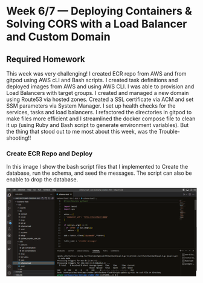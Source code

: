 # Week 6/7 — Deploying Containers & Solving CORS with a Load Balancer and Custom Domain

## Required Homework
This week was very challenging! I created ECR repo from AWS and from gitpod using AWS cLI and Bash scripts. I created task definitions and deployed images from AWS and using AWS CLI. I was able to provision and Load Balancers with target groups. I created and managed a new domain using Route53 via hosted zones. Created a SSL certificate via ACM and set SSM parameters via System Manager. I set up health checks for the services, tasks and load balancers. I refactored the directories in gitpod to make files more efficient and I streamlined the docker compose file to clean it up (using Ruby and Bash script to generate environment variables). But the thing that stood out to me most about this week, was the Trouble-shooting!!

### Create ECR Repo and Deploy 
In this image I show the bash script files that I implemented to Create the database, run the schema, and seed the messages. The script can also be enable to drop the database.

![screenshot of Bash Script Files](assets/implement-bash-script.png)
